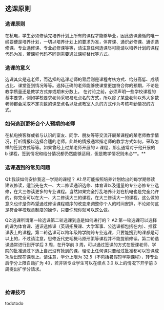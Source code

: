 ## 选课原则

### 选课原则

在杭电，学生必须修读完培养计划上所有的课程才能够毕业，因此选课遵循的唯一纲要便是培养计划，一切以培养计划上的要求为准，体育课、通识必修课、通识选修课、专业选修课、专业必修课等等，请注意任何选课尽可能请以培养计划的课程代码为准，若课程代码不同则需要通过课程替代等方式。

### 选课的意义

选课其实是选老师，而选择的选课老师的背后则是课程考核方式、给分高低、成绩占比、课堂签到情况等等。选择正确的老师能够使课堂更加符合你的预期，不论是教学质量还是教学方式亦或期末分数上。
在讨论之前，必须声明一些学校课程的基本要求，例如学校要求老师采取易班点名的方式，所以除了某些老师以外大多数老师都会采取不定次数的课堂点名以及点教室人头的方式作为考核考勤情况的方式。

### 如何选到更符合个人预期的老师

在杭电换客群或者与认识的室友、同学、朋友等等交流开展某课程的某老师教学情况，打听情报以选择合适的老师。此处的情报通常指老师的教学方式如何，采取怎样的签到方式等等。如果曾经上过某老师开展的 a 课程，那么通常对于他开展的 b 课程，签到情况和给分情况都仍然能够适用，但是教学情况则未必**。**
**​**

### 选课遇到的常见问题

Q1:我该如何安排我这一学期的课程？
A1:尽可能按照培养计划给出的每学期修读建议修读，适当先在大一、大二修读通识选修、体育课以及适量的专业必修专业选修，在大三修读更多的专业课程。当然如果完全打乱培养计划在杭电也是完全允许的，你完全可以在大一、大二修读大三的课程，在大三修读大一的课程，这么做的意义也许是你希望通过修读课程顺序的改变来调整你个人的时间安排，不论如何这是符合学校规章制度的操作，只要你想你就可以这么做。
​

Q2:选课所谓第一轮选课第二轮选课到底是如何进行的？
A2:第一轮选课可以选择的课为体育课、通识选修课（英语拓展课、大学军事、公选课都包括在内）、推荐课表上的课程。第二轮选课可以跨年级跨学院跨专业选课，只要能搜到的课都是可以上的，不过请注意，思修近代史毛概马原形策等课程并不能提前修读。第二轮选课通常进行到开学后 3 周，在开学前 3 周，可以通过签课的方式在授课老师、学院的批准通过下选上自己没有抢到的课，理论上任何课只要经过批准都可以签课成功后出现在课表上。请注意，学分上限为 32.5（不包括暑假短学期课程），转专业后学分上限自动扩为 40，若非转专业学生可以在绩点 3.0 以上的情况下开学前 3 周提出扩学分请求。
​

**​**

### 抢课技巧

todotodo

### ​
